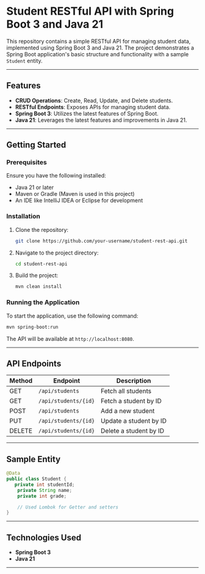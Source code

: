 
# Student RESTful API with Spring Boot 3 and Java 21

This repository contains a simple RESTful API for managing student data, implemented using Spring Boot 3 and Java 21. The project demonstrates a Spring Boot application's basic structure and functionality with a sample `Student` entity.

---

## Features

- **CRUD Operations**: Create, Read, Update, and Delete students.
- **RESTful Endpoints**: Exposes APIs for managing student data.
- **Spring Boot 3**: Utilizes the latest features of Spring Boot.
- **Java 21**: Leverages the latest features and improvements in Java 21.

---

## Getting Started

### Prerequisites

Ensure you have the following installed:
- Java 21 or later
- Maven or Gradle (Maven is used in this project)
- An IDE like IntelliJ IDEA or Eclipse for development

### Installation

1. Clone the repository:
   ```bash
   git clone https://github.com/your-username/student-rest-api.git
   ```
2. Navigate to the project directory:
   ```bash
   cd student-rest-api
   ```
3. Build the project:
   ```bash
   mvn clean install
   ```

### Running the Application

To start the application, use the following command:
```bash
mvn spring-boot:run
```
The API will be available at `http://localhost:8080`.

---

## API Endpoints

| Method | Endpoint              | Description                 |
|--------|-----------------------|-----------------------------|
| GET    | `/api/students`       | Fetch all students          |
| GET    | `/api/students/{id}`  | Fetch a student by ID       |
| POST   | `/api/students`       | Add a new student           |
| PUT    | `/api/students/{id}`  | Update a student by ID      |
| DELETE | `/api/students/{id}`  | Delete a student by ID      |

---

## Sample Entity

```java
@Data
public class Student {
   private int studentId;
    private String name;
    private int grade;

    // Used Lombok for Getter and setters
}
```

---

## Technologies Used

- **Spring Boot 3**
- **Java 21**

---


